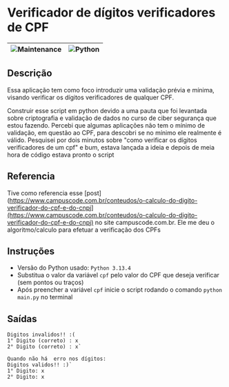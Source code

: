 # Verificador de dígitos verificadores de CPF
|![Maintenance](https://img.shields.io/badge/Maintained%3F-yes-green.svg) | ![Python](https://img.shields.io/badge/python-3670A0?style=for-the-badge&logo=python&logoColor=ffdd54)|
| ------------------------------------------|-----------------------------------------|


## Descrição
Essa aplicação tem como foco introduzir uma validação prévia e mínima, visando  verificar os dígitos verificadores de qualquer CPF.

Construir esse script em python devido a uma pauta que foi levantada sobre criptografia e validação de dados no curso de ciber segurança que estou fazendo. Percebi que algumas aplicações não tem o mínimo de validação, em questão ao CPF, para descobri se no mínimo ele realmente é válido. Pesquisei por dois minutos sobre "como verificar os dígitos verificadores de um cpf" e bum, estava lançada a ideia e depois de meia hora de código estava pronto o script
## Referencia
Tive como referencia esse [post](https://www.campuscode.com.br/conteudos/o-calculo-do-digito-verificador-do-cpf-e-do-cnpj](https://www.campuscode.com.br/conteudos/o-calculo-do-digito-verificador-do-cpf-e-do-cnpj) no site campuscode.com.br. Ele me deu o algoritmo/calculo para efetuar a verificação dos CPFs
## Instruções 
- Versão do Python usado: `Python 3.13.4`
- Substitua o valor da variável `cpf`  pelo valor do CPF que deseja verificar (sem pontos ou traços)
- Após preencher a variável `cpf` inicie o script rodando o comando `python main.py` no terminal
## Saídas
```
Digitos invalidos!! :(
1° Digito (correto) : x
2° Digito (correto) : x`

Quando não há  erro nos dígitos:
Digitos validos!! :)`
1° Digito: x
2° Digito: x


